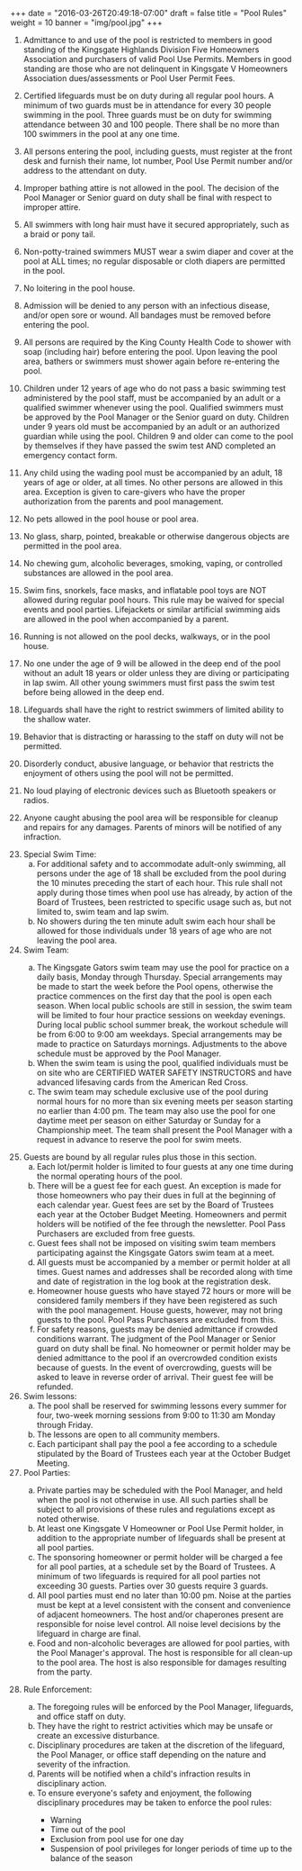 +++
date = "2016-03-26T20:49:18-07:00"
draft = false
title = "Pool Rules"
weight = 10
banner = "img/pool.jpg"
+++

<ol>
<li><p>Admittance to and use of the pool is restricted to members in good standing of the Kingsgate Highlands Division Five Homeowners Association and purchasers of valid Pool Use Permits. Members in good standing are those who are not delinquent in Kingsgate V Homeowners Association dues/assessments or Pool User Permit Fees.</p></li>

<li><p>Certified lifeguards must be on duty during all regular pool hours. A minimum of two guards must be in attendance for every 30 people swimming in the pool. Three guards must be on duty for swimming attendance between 30 and 100 people. There shall be no more than 100 swimmers in the pool at any one time.</p></li>

<li><p>All persons entering the pool, including guests, must register at the front desk and furnish their name, lot number, Pool Use Permit number and/or address to the attendant on duty.</p></li>

<li><p>Improper bathing attire is not allowed in the pool. The decision of the Pool Manager or Senior guard on duty shall be final with respect to improper attire.</p></li>

<li><p>All swimmers with long hair must have it secured appropriately, such as a braid or pony tail.  </p></li>

<li><p>Non-potty-trained swimmers MUST wear a swim diaper and cover at the pool at ALL times; no regular disposable or cloth diapers are permitted in the pool.</p></li>

<li><p>No loitering in the pool house.</p></li>

<li><p>Admission will be denied to any person with an infectious disease, and/or open sore or wound. All bandages must be removed before entering the pool.</p></li>

<li><p>All persons are required by the King County Health Code to shower with soap (including hair) before entering the pool. Upon leaving the pool area, bathers or swimmers must shower again before re-entering the pool.</p></li>

<li><p>Children under 12 years of age who do not pass a basic swimming test administered by the pool staff, must be accompanied by an adult or a qualified swimmer whenever using the pool. Qualified swimmers must be approved by the Pool Manager or the Senior guard on duty. Children under 9 years old must be accompanied by an adult or an authorized guardian while using the pool. Children 9 and older can come to the pool by themselves if they have passed the swim test AND completed an emergency contact form.</p></li>

<li><p>Any child using the wading pool must be accompanied by an adult, 18 years of age or older, at all times. No other persons are allowed in this area. Exception is given to care-givers who have the proper authorization from the parents and pool management.</p></li>

<li><p>No pets allowed in the pool house or pool area.</p></li>

<li><p>No glass, sharp, pointed, breakable or otherwise dangerous objects are permitted in the pool area.</p></li>

<li><p>No chewing gum, alcoholic beverages, smoking, vaping, or controlled substances are allowed in the pool area.</p></li>

<li><p>Swim fins, snorkels, face masks, and inflatable pool toys are NOT allowed during regular pool hours.  This rule may be waived for special events and pool parties. Lifejackets or similar artificial swimming aids are allowed in the pool when accompanied by a parent.</p></li>

<li><p>Running is not allowed on the pool decks, walkways, or in the pool house.</p></li>

<li><p>No one under the age of 9 will be allowed in the deep end of the pool without an adult 18 years or older unless they are diving or participating in lap swim. All other young swimmers must first pass the swim test before being allowed in the deep end.</p></li>

<li><p>Lifeguards shall have the right to restrict swimmers of limited ability to the shallow water.</p></li>

<li><p>Behavior that is distracting or harassing to the staff on duty will not be permitted.</p></li>

<li><p>Disorderly conduct, abusive language, or behavior that restricts the enjoyment of others using the pool will not be permitted.</p></li>

<li><p>No loud playing of electronic devices such as Bluetooth speakers or radios.</p></li>

<li><p>Anyone caught abusing the pool area will be responsible for cleanup and repairs for any damages.  Parents of minors will be notified of any infraction.</p></li>

<li>Special Swim Time:
<ol type="a">
    <li>For additional safety and to accommodate adult-only swimming, all persons under the age of 18 shall be excluded from the pool during the 10 minutes preceding the start of each hour. This rule shall not apply during those times when pool use has already, by action of the Board of Trustees, been restricted to specific usage such as, but not limited to, swim team and lap swim.</li>
    <li>No showers during the ten minute adult swim each hour shall be allowed for those individuals under 18 years of age who are not leaving the pool area.</li>
</ol>

<li>Swim Team:
<p><ol type="a">
    <li>The Kingsgate Gators swim team may use the pool for practice on a daily basis, Monday through Thursday. Special arrangements may be made to start the week before the Pool opens, otherwise the practice commences on the first day that the pool is open each season. When local public schools are still in session, the swim team will be limited to four hour practice sessions on weekday evenings. During local public school summer break, the workout schedule will be from 6:00 to 9:00 am weekdays. Special arrangements may be made to practice on Saturdays mornings.  Adjustments to the above schedule must be approved by the Pool Manager.</li>
    <li>When the swim team is using the pool, qualified individuals must be on site who are CERTIFIED WATER SAFETY INSTRUCTORS and have advanced lifesaving cards from the American Red Cross. </li>
    <li>The swim team may schedule exclusive use of the pool during normal hours for no more than six evening meets per season starting no earlier than 4:00 pm. The team may also use the pool for one daytime meet per season on either Saturday or Sunday for a Championship meet. The team shall present the Pool Manager with a request in advance to reserve the pool for swim meets.</li>
</ol></p>
</li>

<li>Guests are bound by all regular rules plus those in this section.
<ol type="a">
    <li>Each lot/permit holder is limited to four guests at any one time during the normal operating hours of the pool.</li>
    <li>There will be a guest fee for each guest. An exception is made for those homeowners who pay their dues in full at the beginning of each calendar year. Guest fees are set by the Board of Trustees each year at the October Budget Meeting. Homeowners and permit holders will be notified of the fee through the newsletter. Pool Pass Purchasers are excluded from free guests.</li>
    <li>Guest fees shall not be imposed on visiting swim team members participating against the Kingsgate Gators swim team at a meet.</li>
    <li>All guests must be accompanied by a member or permit holder at all times. Guest names and addresses shall be recorded along with time and date of registration in the log book at the registration desk.</li>
    <li>Homeowner house guests who have stayed 72 hours or more will be considered family members if they have been registered as such with the pool management. House guests, however, may not bring guests to the pool. Pool Pass Purchasers are excluded from this.</li>
    <li>For safety reasons, guests may be denied admittance if crowded conditions warrant. The judgment of the Pool Manager or Senior guard on duty shall be final. No homeowner or permit holder may be denied admittance to the pool if an overcrowded condition exists because of guests. In the event of overcrowding, guests will be asked to leave in reverse order of arrival. Their guest fee will be refunded.</li>
</ol>
</li>

<li>Swim lessons:
<ol type="a">
    <li>The pool shall be reserved for swimming lessons every summer for four, two-week morning sessions from 9:00 to 11:30 am Monday through Friday.
    <li>The lessons are open to all community members.</li>
    <li>Each participant shall pay the pool a fee according to a schedule stipulated by the Board of Trustees each year at the October Budget Meeting.</li>
</ol>
</li>

<li>Pool Parties:</li>
<p><ol type="a">
    <li>Private parties may be scheduled with the Pool Manager, and held when the pool is not otherwise in use. All such parties shall be subject to all provisions of these rules and regulations except as noted otherwise.</li>
    <li>At least one Kingsgate V Homeowner or Pool Use Permit holder, in addition to the appropriate number of lifeguards shall be present at all pool parties.</li>
    <li>The sponsoring homeowner or permit holder will be charged a fee for all pool parties, at a schedule set by the Board of Trustees. A minimum of two lifeguards is required for all pool parties not exceeding 30 guests. Parties over 30 guests require 3 guards.</li>
    <li>All pool parties must end no later than 10:00 pm. Noise at the parties must be kept at a level consistent with the consent and convenience of adjacent homeowners. The host and/or chaperones present are responsible for noise level control. All noise level decisions by the lifeguard in charge are final.</li>
    <li>Food and non-alcoholic beverages are allowed for pool parties, with the Pool Manager's approval. The host is responsible for all clean-up to the pool area. The host is also responsible for damages resulting from the party.</li>
</ol></p>

<li>Rule Enforcement:</li>
<p><ol type="a">
    <li>The foregoing rules will be enforced by the Pool Manager, lifeguards, and office staff on duty.</li>
    <li>They have the right to restrict activities which may be unsafe or create an excessive disturbance.</li>
    <li>Disciplinary procedures are taken at the discretion of the lifeguard, the Pool Manager, or office staff depending on the nature and severity of the infraction.</li>
    <li>Parents will be notified when a child's infraction results in disciplinary action.</li>
    <li>To ensure everyone's safety and enjoyment, the following disciplinary procedures may be taken to enforce the pool rules:</li>
    <ul>
        <li>Warning</li>
        <li>Time out of the pool</li>
        <li>Exclusion from pool use for one day</li>
        <li>Suspension of pool privileges for longer periods of time up to the balance of the season</li>
    </ul>
</ol>
</ol></p>

